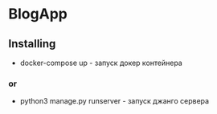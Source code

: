 # BlogApp

## Installing

- docker-compose up - запуск докер контейнера

### or 

- python3 manage.py runserver - запуск джанго сервера
